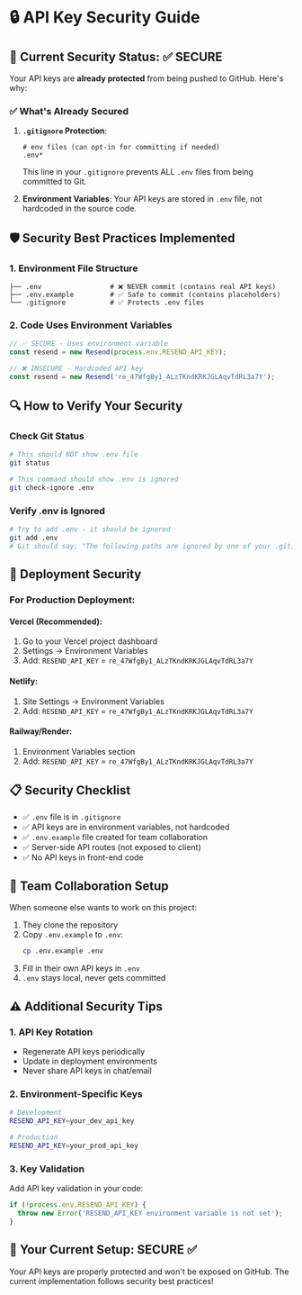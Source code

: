# 🔒 API Key Security Guide

## 🚨 Current Security Status: ✅ SECURE

Your API keys are **already protected** from being pushed to GitHub. Here's why:

### ✅ What's Already Secured

1. **`.gitignore` Protection**: 
   ```gitignore
   # env files (can opt-in for committing if needed)
   .env*
   ```
   This line in your `.gitignore` prevents ALL `.env` files from being committed to Git.

2. **Environment Variables**: 
   Your API keys are stored in `.env` file, not hardcoded in the source code.

## 🛡️ Security Best Practices Implemented

### 1. Environment File Structure
```
├── .env                 # ❌ NEVER commit (contains real API keys)
├── .env.example         # ✅ Safe to commit (contains placeholders)
└── .gitignore           # ✅ Protects .env files
```

### 2. Code Uses Environment Variables
```javascript
// ✅ SECURE - Uses environment variable
const resend = new Resend(process.env.RESEND_API_KEY);

// ❌ INSECURE - Hardcoded API key
const resend = new Resend('re_47WfgBy1_ALzTKndKRKJGLAqvTdRL3a7Y');
```

## 🔍 How to Verify Your Security

### Check Git Status
```bash
# This should NOT show .env file
git status

# This command should show .env is ignored
git check-ignore .env
```

### Verify .env is Ignored
```bash
# Try to add .env - it should be ignored
git add .env
# Git should say: "The following paths are ignored by one of your .gitignore files"
```

## 🚀 Deployment Security

### For Production Deployment:

#### Vercel (Recommended):
1. Go to your Vercel project dashboard
2. Settings → Environment Variables
3. Add: `RESEND_API_KEY` = `re_47WfgBy1_ALzTKndKRKJGLAqvTdRL3a7Y`

#### Netlify:
1. Site Settings → Environment Variables
2. Add: `RESEND_API_KEY` = `re_47WfgBy1_ALzTKndKRKJGLAqvTdRL3a7Y`

#### Railway/Render:
1. Environment Variables section
2. Add: `RESEND_API_KEY` = `re_47WfgBy1_ALzTKndKRKJGLAqvTdRL3a7Y`

## 📋 Security Checklist

- ✅ `.env` file is in `.gitignore`
- ✅ API keys are in environment variables, not hardcoded
- ✅ `.env.example` file created for team collaboration
- ✅ Server-side API routes (not exposed to client)
- ✅ No API keys in front-end code

## 🔄 Team Collaboration Setup

When someone else wants to work on this project:

1. They clone the repository
2. Copy `.env.example` to `.env`:
   ```bash
   cp .env.example .env
   ```
3. Fill in their own API keys in `.env`
4. `.env` stays local, never gets committed

## ⚠️ Additional Security Tips

### 1. API Key Rotation
- Regenerate API keys periodically
- Update in deployment environments
- Never share API keys in chat/email

### 2. Environment-Specific Keys
```bash
# Development
RESEND_API_KEY=your_dev_api_key

# Production  
RESEND_API_KEY=your_prod_api_key
```

### 3. Key Validation
Add API key validation in your code:
```javascript
if (!process.env.RESEND_API_KEY) {
  throw new Error('RESEND_API_KEY environment variable is not set');
}
```

## 🎯 Your Current Setup: SECURE ✅

Your API keys are properly protected and won't be exposed on GitHub. The current implementation follows security best practices!
